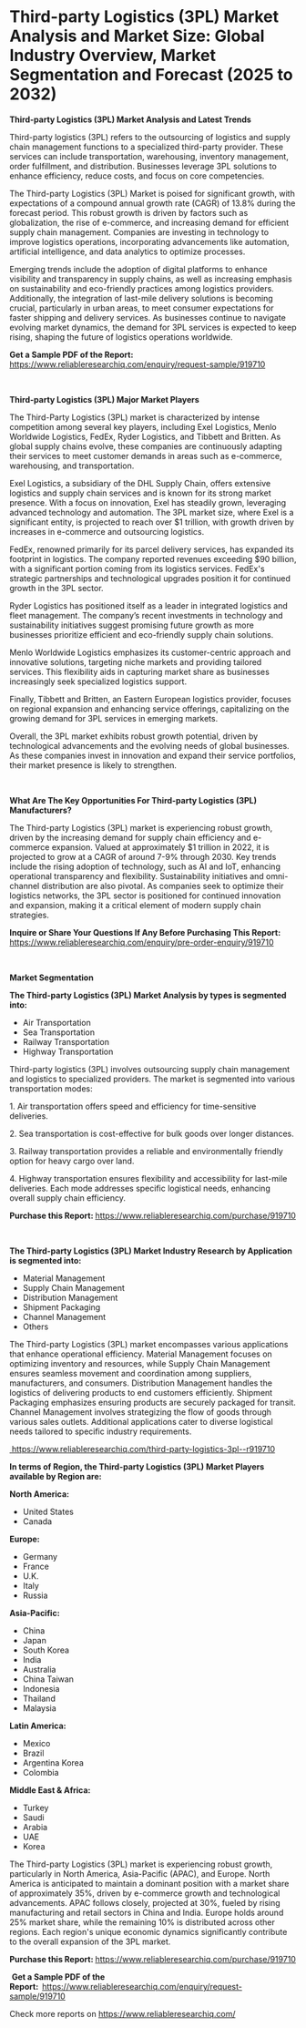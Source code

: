 <p><h1>Third-party Logistics (3PL) Market Analysis and Market Size: Global Industry Overview, Market Segmentation and Forecast (2025 to 2032)</h1></p><p><strong>Third-party Logistics (3PL) Market Analysis and Latest Trends</strong></p>
<p><p>Third-party logistics (3PL) refers to the outsourcing of logistics and supply chain management functions to a specialized third-party provider. These services can include transportation, warehousing, inventory management, order fulfillment, and distribution. Businesses leverage 3PL solutions to enhance efficiency, reduce costs, and focus on core competencies.</p><p>The Third-party Logistics (3PL) Market is poised for significant growth, with expectations of a compound annual growth rate (CAGR) of 13.8% during the forecast period. This robust growth is driven by factors such as globalization, the rise of e-commerce, and increasing demand for efficient supply chain management. Companies are investing in technology to improve logistics operations, incorporating advancements like automation, artificial intelligence, and data analytics to optimize processes.</p><p>Emerging trends include the adoption of digital platforms to enhance visibility and transparency in supply chains, as well as increasing emphasis on sustainability and eco-friendly practices among logistics providers. Additionally, the integration of last-mile delivery solutions is becoming crucial, particularly in urban areas, to meet consumer expectations for faster shipping and delivery services. As businesses continue to navigate evolving market dynamics, the demand for 3PL services is expected to keep rising, shaping the future of logistics operations worldwide.</p></p>
<p><strong>Get a Sample PDF of the Report:&nbsp;</strong> <a href="https://www.reliableresearchiq.com/enquiry/request-sample/919710?utm_campaign=2297&utm_medium=2&utm_source=Github&utm_content=ia&utm_term=11032025&utm_id=third-party-logistics-3pl">https://www.reliableresearchiq.com/enquiry/request-sample/919710</a></p>
<p>&nbsp;</p>
<p><strong>Third-party Logistics (3PL) Major Market Players</strong></p>
<p><p>The Third-Party Logistics (3PL) market is characterized by intense competition among several key players, including Exel Logistics, Menlo Worldwide Logistics, FedEx, Ryder Logistics, and Tibbett and Britten. As global supply chains evolve, these companies are continuously adapting their services to meet customer demands in areas such as e-commerce, warehousing, and transportation.</p><p>Exel Logistics, a subsidiary of the DHL Supply Chain, offers extensive logistics and supply chain services and is known for its strong market presence. With a focus on innovation, Exel has steadily grown, leveraging advanced technology and automation. The 3PL market size, where Exel is a significant entity, is projected to reach over $1 trillion, with growth driven by increases in e-commerce and outsourcing logistics.</p><p>FedEx, renowned primarily for its parcel delivery services, has expanded its footprint in logistics. The company reported revenues exceeding $90 billion, with a significant portion coming from its logistics services. FedEx's strategic partnerships and technological upgrades position it for continued growth in the 3PL sector.</p><p>Ryder Logistics has positioned itself as a leader in integrated logistics and fleet management. The company’s recent investments in technology and sustainability initiatives suggest promising future growth as more businesses prioritize efficient and eco-friendly supply chain solutions.</p><p>Menlo Worldwide Logistics emphasizes its customer-centric approach and innovative solutions, targeting niche markets and providing tailored services. This flexibility aids in capturing market share as businesses increasingly seek specialized logistics support.</p><p>Finally, Tibbett and Britten, an Eastern European logistics provider, focuses on regional expansion and enhancing service offerings, capitalizing on the growing demand for 3PL services in emerging markets.</p><p>Overall, the 3PL market exhibits robust growth potential, driven by technological advancements and the evolving needs of global businesses. As these companies invest in innovation and expand their service portfolios, their market presence is likely to strengthen.</p></p>
<p>&nbsp;</p>
<p><strong>What Are The Key Opportunities For Third-party Logistics (3PL) Manufacturers?</strong></p>
<p><p>The Third-party Logistics (3PL) market is experiencing robust growth, driven by the increasing demand for supply chain efficiency and e-commerce expansion. Valued at approximately $1 trillion in 2022, it is projected to grow at a CAGR of around 7-9% through 2030. Key trends include the rising adoption of technology, such as AI and IoT, enhancing operational transparency and flexibility. Sustainability initiatives and omni-channel distribution are also pivotal. As companies seek to optimize their logistics networks, the 3PL sector is positioned for continued innovation and expansion, making it a critical element of modern supply chain strategies.</p></p>
<p><strong>Inquire or Share Your Questions If Any Before Purchasing This Report:</strong> <a href="https://www.reliableresearchiq.com/enquiry/pre-order-enquiry/919710?utm_campaign=2297&utm_medium=2&utm_source=Github&utm_content=ia&utm_term=11032025&utm_id=third-party-logistics-3pl">https://www.reliableresearchiq.com/enquiry/pre-order-enquiry/919710</a></p>
<p>&nbsp;</p>
<p><strong>Market Segmentation</strong></p>
<p><strong>The Third-party Logistics (3PL) Market Analysis by types is segmented into:</strong></p>
<p><ul><li>Air Transportation</li><li>Sea Transportation</li><li>Railway Transportation</li><li>Highway Transportation</li></ul></p>
<p><p>Third-party logistics (3PL) involves outsourcing supply chain management and logistics to specialized providers. The market is segmented into various transportation modes: </p><p>1. Air transportation offers speed and efficiency for time-sensitive deliveries.</p><p>2. Sea transportation is cost-effective for bulk goods over longer distances.</p><p>3. Railway transportation provides a reliable and environmentally friendly option for heavy cargo over land.</p><p>4. Highway transportation ensures flexibility and accessibility for last-mile deliveries. Each mode addresses specific logistical needs, enhancing overall supply chain efficiency.</p></p>
<p><strong>Purchase this Report:&nbsp;</strong><a href="https://www.reliableresearchiq.com/purchase/919710?utm_campaign=2297&utm_medium=2&utm_source=Github&utm_content=ia&utm_term=11032025&utm_id=third-party-logistics-3pl">https://www.reliableresearchiq.com/purchase/919710</a></p>
<p>&nbsp;</p>
<p><strong>The Third-party Logistics (3PL) Market Industry Research by Application is segmented into:</strong></p>
<p><ul><li>Material Management</li><li>Supply Chain Management</li><li>Distribution Management</li><li>Shipment Packaging</li><li>Channel Management</li><li>Others</li></ul></p>
<p><p>The Third-party Logistics (3PL) market encompasses various applications that enhance operational efficiency. Material Management focuses on optimizing inventory and resources, while Supply Chain Management ensures seamless movement and coordination among suppliers, manufacturers, and consumers. Distribution Management handles the logistics of delivering products to end customers efficiently. Shipment Packaging emphasizes ensuring products are securely packaged for transit. Channel Management involves strategizing the flow of goods through various sales outlets. Additional applications cater to diverse logistical needs tailored to specific industry requirements.</p></p>
<p><a href="https://www.reliableresearchiq.com/third-party-logistics-3pl--r919710?utm_campaign=2297&utm_medium=2&utm_source=Github&utm_content=ia&utm_term=11032025&utm_id=third-party-logistics-3pl">&nbsp;https://www.reliableresearchiq.com/third-party-logistics-3pl--r919710</a></p>
<p><strong>In terms of Region, the Third-party Logistics (3PL) Market Players available by Region are:</strong></p>
<p>
    <p> <strong> North America: </strong>
        <ul>
            <li>United States</li>
            <li>Canada</li>
        </ul>
        </p> 
    <p> <strong> Europe: </strong>
        <ul>
            <li>Germany</li>
            <li>France</li>
            <li>U.K.</li>
            <li>Italy</li>
            <li>Russia</li>
        </ul>
        </p> 
    <p> <strong> Asia-Pacific: </strong>
        <ul>
            <li>China</li>
            <li>Japan</li>
            <li>South Korea</li>
            <li>India</li>
            <li>Australia</li>
            <li>China Taiwan</li>
            <li>Indonesia</li>
            <li>Thailand</li>
            <li>Malaysia</li>
        </ul>
        </p> 
    <p> <strong> Latin America: </strong>
        <ul>
            <li>Mexico</li>
            <li>Brazil</li>
            <li>Argentina Korea</li>
            <li>Colombia</li>
        </ul>
        </p> 
    <p> <strong> Middle East & Africa: </strong>
        <ul>
            <li>Turkey</li>
            <li>Saudi</li>
            <li>Arabia</li>
            <li>UAE</li>
            <li>Korea</li>
        </ul>
    </p>
    </p>
<p><p>The Third-party Logistics (3PL) market is experiencing robust growth, particularly in North America, Asia-Pacific (APAC), and Europe. North America is anticipated to maintain a dominant position with a market share of approximately 35%, driven by e-commerce growth and technological advancements. APAC follows closely, projected at 30%, fueled by rising manufacturing and retail sectors in China and India. Europe holds around 25% market share, while the remaining 10% is distributed across other regions. Each region's unique economic dynamics significantly contribute to the overall expansion of the 3PL market.</p></p>
<p><strong>Purchase this Report: </strong><a href="https://www.reliableresearchiq.com/purchase/919710?utm_campaign=2297&utm_medium=2&utm_source=Github&utm_content=ia&utm_term=11032025&utm_id=third-party-logistics-3pl">https://www.reliableresearchiq.com/purchase/919710</a></p>
<p>&nbsp;<strong>Get a Sample PDF of the Report:&nbsp;&nbsp;</strong><a href="https://www.reliableresearchiq.com/enquiry/request-sample/919710?utm_campaign=2297&utm_medium=2&utm_source=Github&utm_content=ia&utm_term=11032025&utm_id=third-party-logistics-3pl">https://www.reliableresearchiq.com/enquiry/request-sample/919710</a></p>
<p><strong></strong></p>
<p>Check more reports on <a href="https://www.reliableresearchiq.com/?utm_campaign=2297&utm_medium=2&utm_source=Github&utm_content=ia&utm_term=11032025&utm_id=third-party-logistics-3pl">https://www.reliableresearchiq.com/</a></p>